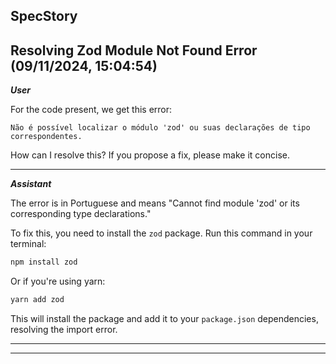 ## SpecStory

## Resolving Zod Module Not Found Error (09/11/2024, 15:04:54)

_**User**_

For the code present, we get this error:
```
Não é possível localizar o módulo 'zod' ou suas declarações de tipo correspondentes.
```
How can I resolve this? If you propose a fix, please make it concise.

---

_**Assistant**_

The error is in Portuguese and means "Cannot find module 'zod' or its corresponding type declarations."

To fix this, you need to install the `zod` package. Run this command in your terminal:

```bash
npm install zod
```

Or if you're using yarn:

```bash
yarn add zod
```

This will install the package and add it to your `package.json` dependencies, resolving the import error.

---



---

